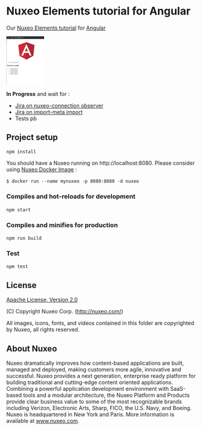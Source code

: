 # Nuxeo Elements tutorial for Angular

Our [Nuxeo Elements tutorial](https://doc.nuxeo.com/nxdoc/nuxeo-elements-tutorial/) for [Angular](https://angular.io/)

<img src="https://github.com/mlefree/nuxeo-elements-tutorial-angular/raw/master/screenshots/nuxeo-angular-inprogress.png" style="width:100px;">

**In Progress** and wait for :
- [Jira on nuxeo-connection observer](https://jira.nuxeo.com/browse/ELEMENTS-955)
- [Jira on import-meta import](https://jira.nuxeo.com/browse/ELEMENTS-955)
- Tests pb

## Project setup
```
npm install
```

You should have a Nuxeo running on http://localhost:8080. 
Please consider using [Nuxeo Docker Image](https://hub.docker.com/_/nuxeo/) :

``` 
$ docker run --name mynuxeo -p 8080:8080 -d nuxeo
```

### Compiles and hot-reloads for development
```
npm start
```

### Compiles and minifies for production
```
npm run build
```

### Test
```
npm test
```

## License

[Apache License, Version 2.0](http://www.apache.org/licenses/LICENSE-2.0.html) 

(C) Copyright Nuxeo Corp. (http://nuxeo.com/)

All images, icons, fonts, and videos contained in this folder are copyrighted by Nuxeo, all rights reserved.

## About Nuxeo

Nuxeo dramatically improves how content-based applications are built, managed and deployed, making customers more agile, innovative and successful. Nuxeo provides a next generation, enterprise ready platform for building traditional and cutting-edge content oriented applications. Combining a powerful application development environment with SaaS-based tools and a modular architecture, the Nuxeo Platform and Products provide clear business value to some of the most recognizable brands including Verizon, Electronic Arts, Sharp, FICO, the U.S. Navy, and Boeing. Nuxeo is headquartered in New York and Paris. More information is available at www.nuxeo.com.

